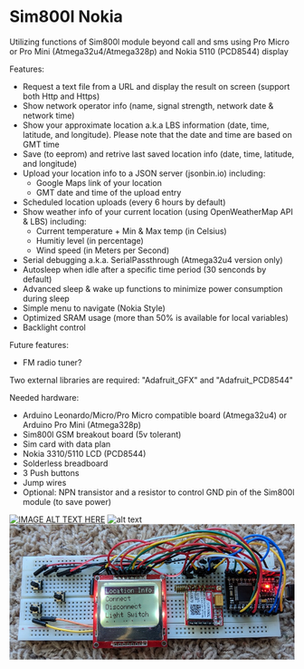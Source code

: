 # Sim800l Nokia
Utilizing functions of Sim800l module beyond call and sms using Pro Micro or Pro Mini (Atmega32u4/Atmega328p) and Nokia 5110 (PCD8544) display

Features:
* Request a text file from a URL and display the result on screen (support both Http and Https)
* Show network operator info (name, signal strength, network date & network time) 
* Show your approximate location a.k.a LBS information (date, time, latitude, and longitude). Please note that the date and time are based on GMT time
* Save (to eeprom) and retrive last saved location info (date, time, latitude, and longitude)
* Upload your location info to a JSON server (jsonbin.io) including:
  * Google Maps link of your location
  * GMT date and time of the upload entry
* Scheduled location uploads (every 6 hours by default)
* Show weather info of your current location (using OpenWeatherMap API & LBS) including:
  * Current temperature + Min & Max temp (in Celsius)
  * Humitiy level (in percentage)
  * Wind speed (in Meters per Second)
* Serial debugging a.k.a. SerialPassthrough (Atmega32u4 version only)
* Autosleep when idle after a specific time period (30 senconds by default)
* Advanced sleep & wake up functions to minimize power consumption during sleep
* Simple menu to navigate (Nokia Style)
* Optimized SRAM usage (more than 50% is available for local variables)
* Backlight control

Future features:
* FM radio tuner?


Two external libraries are required: "Adafruit_GFX" and "Adafruit_PCD8544"


Needed hardware:
* Arduino Leonardo/Micro/Pro Micro compatible board (Atmega32u4) or Arduino Pro Mini (Atmega328p)
* Sim800l GSM breakout board (5v tolerant)
* Sim card with data plan
* Nokia 3310/5110 LCD (PCD8544)
* Solderless breadboard
* 3 Push buttons
* Jump wires
* Optional: NPN transistor and a resistor to control GND pin of the Sim800l module (to save power)

[![IMAGE ALT TEXT HERE](http://img.youtube.com/vi/ckMDemmqBLY/0.jpg)](http://www.youtube.com/watch?v=ckMDemmqBLY)
![alt text](https://raw.githubusercontent.com/HA4ever37/Sim800l-Nokia/master/Sim800l_bb.png)
![alt text](https://github.com/HA4ever37/Sim800l/blob/master/Atmega32u4+PCD8544+Sim800L.jpg?raw=true)
